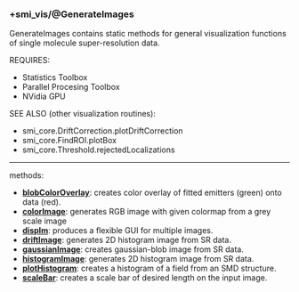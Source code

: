 ### +smi_vis/@GenerateImages
    
GenerateImages contains static methods for general visualization functions
of single molecule super-resolution data.

REQUIRES:
- Statistics Toolbox
- Parallel Procesing Toolbox
- NVidia GPU

SEE ALSO (other visualization routines):
- smi_core.DriftCorrection.plotDriftCorrection
- smi_core.FindROI.plotBox
- smi_core.Threshold.rejectedLocalizations

---

methods:
- **[blobColorOverlay](blobColorOverlay.m)**:
  creates color overlay of fitted emitters (green) onto data (red).
- **[colorImage](colorImage.m)**:
  generates RGB image with given colormap from a grey scale image
- **[dispIm](dispIm.m)**:
  produces a flexible GUI for multiple images.
- **[driftImage](driftImage.m)**:
  generates 2D histogram image from SR data.
- **[gaussianImage](gaussianImage.m)**:
  creates gaussian-blob image from SR data.
- **[histogramImage](histogramImage.m)**:
  generates 2D histogram image from SR data.
- **[plotHistogram](plotHistogram.m)**:
  creates a histogram of a field from an SMD structure.
- **[scaleBar](scaleBar.m)**:
  creates a scale bar of desired length on the input image.
